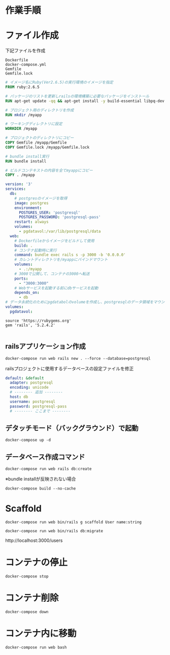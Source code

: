 # 作業手順

# ファイル作成
下記ファイルを作成

```
Dockerfile
docker-compose.yml
Gemfile
Gemfile.lock
```

```Dockerfile
# イメージ名にRuby(Ver2.6.5)の実行環境のイメージを指定
FROM ruby:2.6.5

# パッケージのリストを更新しrailsの環境構築に必要なパッケージをインストール
RUN apt-get update -qq && apt-get install -y build-essential libpq-dev nodejs

# プロジェクト用のディレクトリを作成
RUN mkdir /myapp

# ワーキングディレクトリに設定
WORKDIR /myapp

# プロジェクトのディレクトリにコピー
COPY Gemfile /myapp/Gemfile
COPY Gemfile.lock /myapp/Gemfile.lock

# bundle install実行
RUN bundle install

# ビルドコンテキストの内容を全てmyappにコピー
COPY . /myapp
```

```docker-compose.yml
version: '3'
services:
  db:
    # postgresのイメージを取得
    image: postgres
    environment:
      POSTGRES_USER: 'postgresql'
      POSTGRES_PASSWORD: 'postgresql-pass'
    restart: always
    volumes:
      - pgdatavol:/var/lib/postgresql/data
  web:
    # Dockerfileからイメージをビルドして使用
    build: .
    # コンテナ起動時に実行
    command: bundle exec rails s -p 3000 -b '0.0.0.0'
    # カレントディレクトリを/myappにバインドマウント
    volumes:
      - .:/myapp
    # 3000で公開して、コンテナの3000へ転送
    ports:
      - "3000:3000"
    # Webサービスを起動する前にdbサービスを起動
    depends_on:
      - db
# データ永続化のためにpgdatabolのvolumeを作成し、postgresqlのデータ領域をマウント
volumes:
  pgdatavol:
```

```Gemfile
source 'https://rubygems.org'
gem 'rails', '5.2.4.2'
```

```Gemfile.lock
```

## railsアプリケーション作成

```
docker-compose run web rails new . --force --database=postgresql
```

railsプロジェクトに使用するデータベースの設定ファイルを修正

```database.yml
default: &default
  adapter: postgresql
  encoding: unicode
  # -------- 追加 --------
  host: db
  username: postgresql
  password: postgresql-pass
  # -------- ここまで --------
```

## デタッチモード（バックグラウンド）で起動

```
docker-compose up -d
```

## データベース作成コマンド

```
docker-compose run web rails db:create
```

※bundle installが反映されない場合

```
docker-compose build --no-cache
```

# Scaffold

```
docker-compose run web bin/rails g scaffold User name:string
```

```
docker-compose run web bin/rails db:migrate
```

http://localhost:3000/users

# コンテナの停止

```
docker-compose stop
```

# コンテナ削除

```
docker-compose down
```

# コンテナ内に移動

```
docker-compose run web bash
```
